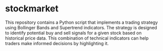 # stockmarket
This repository contains a Python script that implements a trading strategy using Bollinger Bands and Supertrend indicators. The strategy is designed to identify potential buy and sell signals for a given stock based on historical price data. This combination of technical indicators can help traders make informed decisions by highlighting it.
